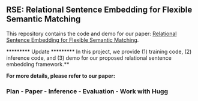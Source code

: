 ## RSE: Relational Sentence Embedding for Flexible Semantic Matching

This repository contains the code and demo for our paper: [Relational Sentence Embedding for Flexible Semantic Matching](https://arxiv.org/abs/2212.08802).

********* Update *********
In this project, we provide 
(1) training code, (2) inference code, and (3) demo for our proposed relational sentence embedding framework.**

**For more details, please refer to our paper:**


### Plan - Paper - Inference - Evaluation - Work with Hugg

